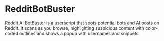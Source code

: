 # RedditBotBuster
Reddit AI BotBuster is a userscript that spots potential bots and AI posts on Reddit. It scans as you browse, highlighting suspicious content with color-coded outlines and shows a popup with usernames and snippets.
